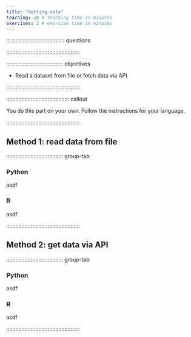 ```yaml
---
title: "Getting data"
teaching: 10 # teaching time in minutes
exercises: 2 # exercise time in minutes
---
```


:::::::::::::::::::::::::::::::::::::: questions 



::::::::::::::::::::::::::::::::::::::::::::::::

::::::::::::::::::::::::::::::::::::: objectives

- Read a dataset from file or fetch data via API

::::::::::::::::::::::::::::::::::::::::::::::::

::::::::::::::::::::::::::::::::::::::::: callout

You do this part on your own. Follow the instructions for your language.

::::::::::::::::::::::::::::::::::::::::::::::::

## Method 1: read data from file

::::::::::::::::::::::::::::::::::::: group-tab

### Python

asdf

### R

asdf

::::::::::::::::::::::::::::::::::::::::::::::::

## Method 2: get data via API

::::::::::::::::::::::::::::::::::::: group-tab

### Python

asdf

### R

asdf

::::::::::::::::::::::::::::::::::::::::::::::::
